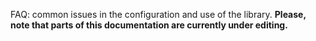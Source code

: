 FAQ: common issues in the configuration and use of the library.
**Please, note that parts of this documentation are currently under editing.**
